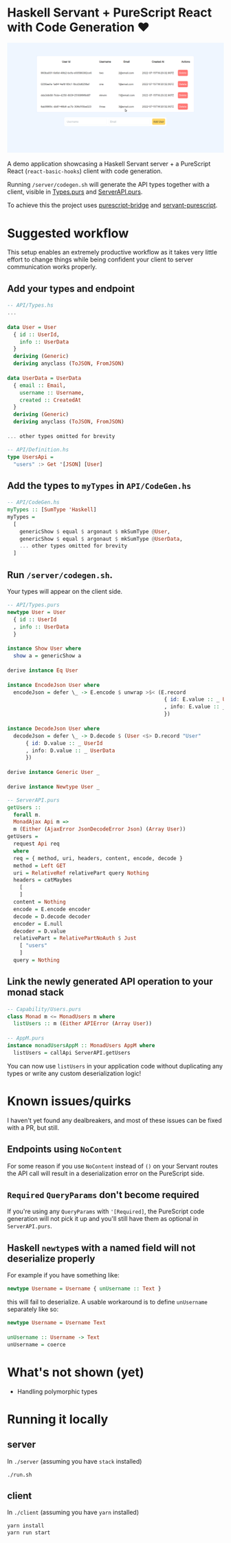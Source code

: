# Haskell Servant + PureScript React with Code Generation :heart:

![Demo](demo.gif)

A demo application showcasing a Haskell Servant server + a PureScript React (`react-basic-hooks`) client with code generation.

Running `/server/codegen.sh` will generate the API types together with a client, visible in [Types.purs](./client/src/GenTypesDemo/API/Types.purs) and [ServerAPI.purs](./client/src/ServerAPI.purs).

To achieve this the project uses [purescript-bridge](https://github.com/input-output-hk/purescript-bridge) and [servant-purescript](https://github.com/input-output-hk/servant-purescript).

# Suggested workflow

This setup enables an extremely productive workflow as it takes very little effort to change things while being confident your client to server communication works properly.

## Add your types and endpoint

```haskell
-- API/Types.hs
...

data User = User
  { id :: UserId,
    info :: UserData
  }
  deriving (Generic)
  deriving anyclass (ToJSON, FromJSON)

data UserData = UserData
  { email :: Email,
    username :: Username,
    created :: CreatedAt
  }
  deriving (Generic)
  deriving anyclass (ToJSON, FromJSON)

... other types omitted for brevity
```

```haskell
-- API/Definition.hs
type UsersApi =
  "users" :> Get '[JSON] [User]
```

## Add the types to `myTypes` in `API/CodeGen.hs`

```haskell
-- API/CodeGen.hs
myTypes :: [SumType 'Haskell]
myTypes =
  [
    genericShow $ equal $ argonaut $ mkSumType @User,
    genericShow $ equal $ argonaut $ mkSumType @UserData,
    ... other types omitted for brevity
  ]
```

## Run `/server/codegen.sh`.

Your types will appear on the client side.

```purescript
-- API/Types.purs
newtype User = User
  { id :: UserId
  , info :: UserData
  }

instance Show User where
  show a = genericShow a

derive instance Eq User

instance EncodeJson User where
  encodeJson = defer \_ -> E.encode $ unwrap >$< (E.record
                                                   { id: E.value :: _ UserId
                                                   , info: E.value :: _ UserData
                                                   })

instance DecodeJson User where
  decodeJson = defer \_ -> D.decode $ (User <$> D.record "User"
      { id: D.value :: _ UserId
      , info: D.value :: _ UserData
      })

derive instance Generic User _

derive instance Newtype User _
```

```purescript
-- ServerAPI.purs
getUsers ::
  forall m.
  MonadAjax Api m =>
  m (Either (AjaxError JsonDecodeError Json) (Array User))
getUsers =
  request Api req
  where
  req = { method, uri, headers, content, encode, decode }
  method = Left GET
  uri = RelativeRef relativePart query Nothing
  headers = catMaybes
    [
    ]
  content = Nothing
  encode = E.encode encoder
  decode = D.decode decoder
  encoder = E.null
  decoder = D.value
  relativePart = RelativePartNoAuth $ Just
    [ "users"
    ]
  query = Nothing
```

## Link the newly generated API operation to your monad stack

```purescript
-- Capability/Users.purs
class Monad m <= MonadUsers m where
  listUsers :: m (Either APIError (Array User))

-- AppM.purs
instance monadUsersAppM :: MonadUsers AppM where
  listUsers = callApi ServerAPI.getUsers
```

You can now use `listUsers` in your application code without duplicating any types or write any custom deserialization logic!

# Known issues/quirks

I haven't yet found any dealbreakers, and most of these issues can be fixed with a PR, but still.

## Endpoints using `NoContent`

For some reason if you use `NoContent` instead of `()` on your Servant routes the API call will result in a deserialization error on the PureScript side.

## `Required` `QueryParams` don't become required

If you're using any `QueryParams` with `'[Required]`, the PureScript code generation will not pick it up and you'll still have them as optional in `ServerAPI.purs`.

## Haskell `newtype`s with a named field will not deserialize properly

For example if you have something like:

```haskell
newtype Username = Username { unUsername :: Text }
```

this will fail to deserialize. A usable workaround is to define `unUsername` separately like so:

```haskell
newtype Username = Username Text

unUsername :: Username -> Text
unUsername = coerce
```

# What's not shown (yet)

* Handling polymorphic types

# Running it locally

## server

In `./server` (assuming you have `stack` installed)

```
./run.sh
```

## client

In `./client` (assuming you have `yarn` installed)

```
yarn install
yarn run start
```
